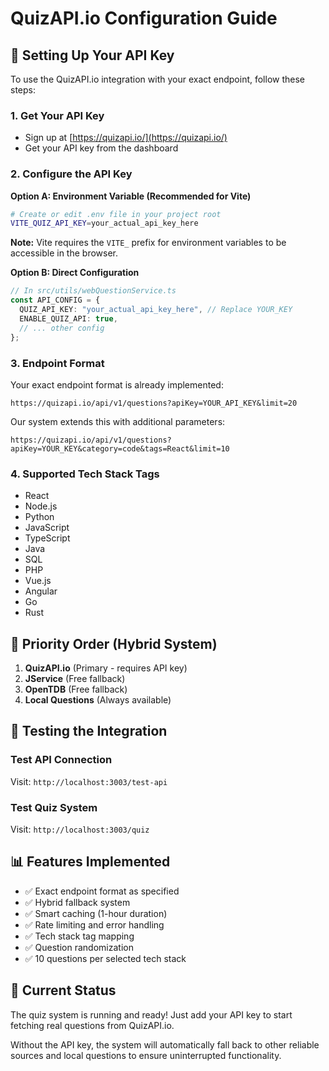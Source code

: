 # QuizAPI.io Configuration Guide

## 🔧 Setting Up Your API Key

To use the QuizAPI.io integration with your exact endpoint, follow these steps:

### 1. **Get Your API Key**

- Sign up at [https://quizapi.io/](https://quizapi.io/)
- Get your API key from the dashboard

### 2. **Configure the API Key**

**Option A: Environment Variable (Recommended for Vite)**

```bash
# Create or edit .env file in your project root
VITE_QUIZ_API_KEY=your_actual_api_key_here
```

**Note:** Vite requires the `VITE_` prefix for environment variables to be accessible in the browser.

**Option B: Direct Configuration**

```typescript
// In src/utils/webQuestionService.ts
const API_CONFIG = {
  QUIZ_API_KEY: "your_actual_api_key_here", // Replace YOUR_KEY
  ENABLE_QUIZ_API: true,
  // ... other config
};
```

### 3. **Endpoint Format**

Your exact endpoint format is already implemented:

```
https://quizapi.io/api/v1/questions?apiKey=YOUR_API_KEY&limit=20
```

Our system extends this with additional parameters:

```
https://quizapi.io/api/v1/questions?apiKey=YOUR_KEY&category=code&tags=React&limit=10
```

### 4. **Supported Tech Stack Tags**

- React
- Node.js
- Python
- JavaScript
- TypeScript
- Java
- SQL
- PHP
- Vue.js
- Angular
- Go
- Rust

## 🎯 Priority Order (Hybrid System)

1. **QuizAPI.io** (Primary - requires API key)
2. **JService** (Free fallback)
3. **OpenTDB** (Free fallback)
4. **Local Questions** (Always available)

## 🧪 Testing the Integration

### Test API Connection

Visit: `http://localhost:3003/test-api`

### Test Quiz System

Visit: `http://localhost:3003/quiz`

## 📊 Features Implemented

- ✅ Exact endpoint format as specified
- ✅ Hybrid fallback system
- ✅ Smart caching (1-hour duration)
- ✅ Rate limiting and error handling
- ✅ Tech stack tag mapping
- ✅ Question randomization
- ✅ 10 questions per selected tech stack

## 🚀 Current Status

The quiz system is running and ready! Just add your API key to start fetching real questions from QuizAPI.io.

Without the API key, the system will automatically fall back to other reliable sources and local questions to ensure uninterrupted functionality.
